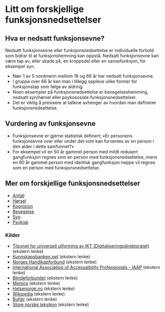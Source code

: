 # Litt om forskjellige funksjonsnedsettelser
## Hva er nedsatt funksjonsevne? 
Nedsatt funksjonsevne eller funksjonsnedsettelse er individuelle forhold som bidrar til at funksjonshemning kan oppstå. Nedsatt funksjonsevne kan være tap av, eller skade på, en kroppsdel eller en sansefunksjon, for eksempel syn.
- Nær 1 av 5 nordmenn mellom 16 og 66 år har nedsatt funksjonsevne. 
- I gruppa over 66 år kan man i tillegg oppleve ulike former for funksjonstap som følge av aldring.
- Noen eksempler på funksjonsnedsettelse er bevegelseshemming, nedsatt syn/hørsel eller psykososiale funksjonsnedsettelser. 
- Det er viktig å presisere at tallene avhenger av hvordan man definerer funksjonsnedsettelse.

## Vurdering av funksjonsevne
- Funksjonsevne er gjerne statistisk definert; «Er personens funksjonsevne over eller under det som kan forventes av en person i den alder i dette samfunnet?»
- For eksempel vil en 50 år gammel person med mildt redusert gangfunksjon regnes som en person med funksjonsnedsettelse, mens en 90 år gammel person med identisk gangfunksjon neppe vil regnes som en person med funksjonsnedsettelse.

## Mer om forskjellige funksjonsnedsettelser
- [Anfall](../funksjonsnedsettelser/anfall/)
- [Hørsel](../funksjonsnedsettelser/horsel/)
- [Kognisjon](../funksjonsnedsettelser/kognisjon/)
- [Bevegelse](../funksjonsnedsettelser/mobilitet/)
- [Syn](../funksjonsnedsettelser/syn/)
- [Psykisk](../funksjonsnedsettelser/psykologisk/)

### Kilder
- [Tilsynet for universell utforming av IKT (Digitaliseringsdirektoratet)](https://www.uutilsynet.no) (ekstern lenke)
- [Kunnskapsbanken.net](https://www.kunnskapsbanken.net/kategori/kognisjon/) (ekstern lenke)
- [Norges Handikapforbund](https://nhf.no/) (ekstern lenke)
- [International Association of Accessaibility Professionals - IAAP](https://www.accessibilityassociation.org/) (ekstern lenke)
- [Blindeforbundet](https://www.blindeforbundet.no/) (ekstern lenke)
- [Memira](https://www.memira.no/) (ekstern lenke)
- [Helsenorge.no](https://helsenorge.no/) (ekstern lenke)
- [Wikipedia](https://en.wikipedia.org/wiki/Diabetic_retinopathy) (ekstern lenke)
- [Bufdir](https://bufdir.no/) (ekstern lenke)
- [Store norske leksikon](https://snl.no/) (ekstern lenke)